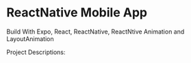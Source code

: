# ReactNative Mobile App
Build With Expo, React, ReactNative, ReactNtive Animation and LayoutAnimation

Project Descriptions:

